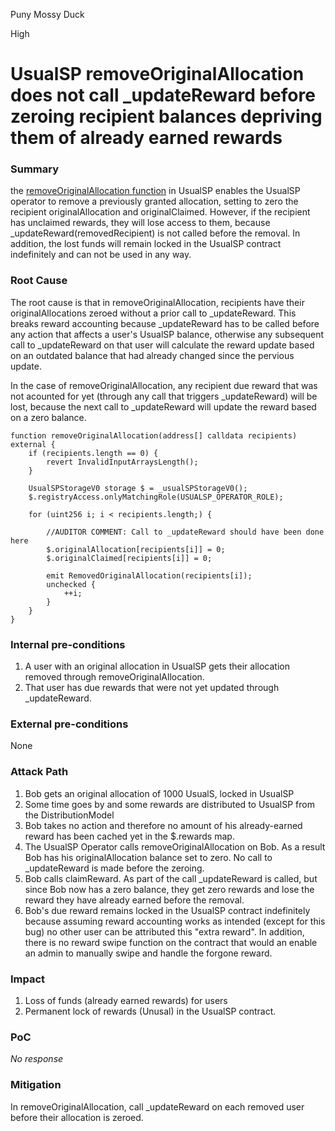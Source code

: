 Puny Mossy Duck

High

# UsualSP removeOriginalAllocation does not call _updateReward before zeroing recipient balances depriving them of already earned rewards

### Summary

the [removeOriginalAllocation function](https://github.com/sherlock-audit/2024-10-usual-labs-v1/blob/main/pegasus/packages/solidity/src/token/UsualSP.sol#L367) in UsualSP enables the UsualSP operator to remove a previously granted allocation, setting to zero the recipient originalAllocation and originalClaimed. However, if the recipient has unclaimed rewards, they will lose access to them, because _updateReward(removedRecipient) is not called before the removal. In addition, the lost funds will remain locked in the UsualSP contract indefinitely and can not be used in any way.

### Root Cause

The root cause is that in removeOriginalAllocation,  recipients have their originalAllocations zeroed without a prior call to _updateReward. This breaks reward accounting because _updateReward has to be called before any action that affects a user's UsualSP balance, otherwise any subsequent call to  _updateReward on that user will calculate the reward update based on an outdated balance that had already changed since the pervious update.

In the case of removeOriginalAllocation, any recipient due reward that was not acounted for yet (through any call that triggers  _updateReward) will be lost, because the next call to _updateReward will update the reward based on a zero balance.

```solidity
function removeOriginalAllocation(address[] calldata recipients) external {
    if (recipients.length == 0) {
        revert InvalidInputArraysLength();
    }

    UsualSPStorageV0 storage $ = _usualSPStorageV0();
    $.registryAccess.onlyMatchingRole(USUALSP_OPERATOR_ROLE);

    for (uint256 i; i < recipients.length;) {

        //AUDITOR COMMENT: Call to _updateReward should have been done here
        $.originalAllocation[recipients[i]] = 0;
        $.originalClaimed[recipients[i]] = 0;

        emit RemovedOriginalAllocation(recipients[i]);
        unchecked {
            ++i;
        }
    }
}
```

### Internal pre-conditions

1. A user with an original allocation in UsualSP gets their allocation removed through removeOriginalAllocation.
2. That user has due rewards that were not yet updated through _updateReward.

### External pre-conditions

None

### Attack Path

1. Bob gets an original allocation of 1000 UsualS, locked in UsualSP
2. Some time goes by and some rewards are distributed to UsualSP from the DistributionModel
3. Bob takes no action and therefore no amount of his already-earned reward has been cached yet in the $.rewards map.
4. The UsualSP Operator calls removeOriginalAllocation on Bob. As a result Bob has his originalAllocation balance set to zero. No call to _updateReward is made before the zeroing.
5. Bob calls claimReward. As part of the call _updateReward is called, but since Bob now has a zero balance, they get zero rewards and lose the reward they have already earned before the removal.
6. Bob's due reward remains locked in the UsualSP contract indefinitely because assuming reward accounting works as intended (except for this bug) no other user can be attributed this "extra reward". In addition, there is no reward swipe function on the contract that would an enable an admin to manually swipe and handle the forgone reward.

### Impact

1. Loss of funds (already earned rewards) for users
2. Permanent lock of rewards (Unusal) in the UsualSP contract.

### PoC

_No response_

### Mitigation

In removeOriginalAllocation, call _updateReward on each removed user before their allocation is zeroed.